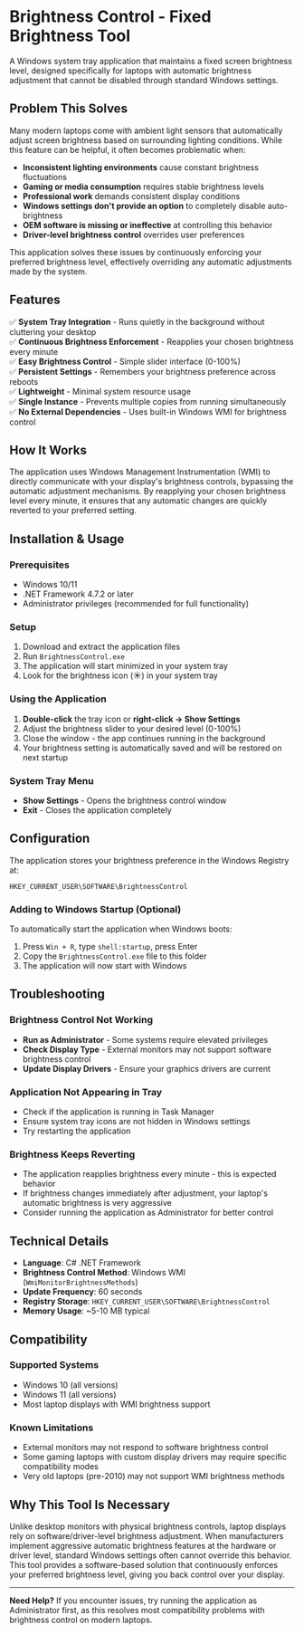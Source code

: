 # Brightness Control - Fixed Brightness Tool

A Windows system tray application that maintains a fixed screen brightness level, designed specifically for laptops with automatic brightness adjustment that cannot be disabled through standard Windows settings.

## Problem This Solves

Many modern laptops come with ambient light sensors that automatically adjust screen brightness based on surrounding lighting conditions. While this feature can be helpful, it often becomes problematic when:

- **Inconsistent lighting environments** cause constant brightness fluctuations
- **Gaming or media consumption** requires stable brightness levels
- **Professional work** demands consistent display conditions
- **Windows settings don't provide an option** to completely disable auto-brightness
- **OEM software is missing or ineffective** at controlling this behavior
- **Driver-level brightness control** overrides user preferences

This application solves these issues by continuously enforcing your preferred brightness level, effectively overriding any automatic adjustments made by the system.

## Features

✅ **System Tray Integration** - Runs quietly in the background without cluttering your desktop  
✅ **Continuous Brightness Enforcement** - Reapplies your chosen brightness every minute  
✅ **Easy Brightness Control** - Simple slider interface (0-100%)  
✅ **Persistent Settings** - Remembers your brightness preference across reboots  
✅ **Lightweight** - Minimal system resource usage  
✅ **Single Instance** - Prevents multiple copies from running simultaneously  
✅ **No External Dependencies** - Uses built-in Windows WMI for brightness control  

## How It Works

The application uses Windows Management Instrumentation (WMI) to directly communicate with your display's brightness controls, bypassing the automatic adjustment mechanisms. By reapplying your chosen brightness level every minute, it ensures that any automatic changes are quickly reverted to your preferred setting.

## Installation & Usage

### Prerequisites
- Windows 10/11
- .NET Framework 4.7.2 or later
- Administrator privileges (recommended for full functionality)

### Setup
1. Download and extract the application files
2. Run `BrightnessControl.exe`
3. The application will start minimized in your system tray
4. Look for the brightness icon (☀️) in your system tray

### Using the Application
1. **Double-click** the tray icon or **right-click → Show Settings**
2. Adjust the brightness slider to your desired level (0-100%)
3. Close the window - the app continues running in the background
4. Your brightness setting is automatically saved and will be restored on next startup

### System Tray Menu
- **Show Settings** - Opens the brightness control window
- **Exit** - Closes the application completely

## Configuration

The application stores your brightness preference in the Windows Registry at:
```
HKEY_CURRENT_USER\SOFTWARE\BrightnessControl
```

### Adding to Windows Startup (Optional)
To automatically start the application when Windows boots:
1. Press `Win + R`, type `shell:startup`, press Enter
2. Copy the `BrightnessControl.exe` file to this folder
3. The application will now start with Windows

## Troubleshooting

### Brightness Control Not Working
- **Run as Administrator** - Some systems require elevated privileges
- **Check Display Type** - External monitors may not support software brightness control
- **Update Display Drivers** - Ensure your graphics drivers are current

### Application Not Appearing in Tray
- Check if the application is running in Task Manager
- Ensure system tray icons are not hidden in Windows settings
- Try restarting the application

### Brightness Keeps Reverting
- The application reapplies brightness every minute - this is expected behavior
- If brightness changes immediately after adjustment, your laptop's automatic brightness is very aggressive
- Consider running the application as Administrator for better control

## Technical Details

- **Language**: C# .NET Framework
- **Brightness Control Method**: Windows WMI (`WmiMonitorBrightnessMethods`)
- **Update Frequency**: 60 seconds
- **Registry Storage**: `HKEY_CURRENT_USER\SOFTWARE\BrightnessControl`
- **Memory Usage**: ~5-10 MB typical

## Compatibility

### Supported Systems
- Windows 10 (all versions)
- Windows 11 (all versions)
- Most laptop displays with WMI brightness support

### Known Limitations
- External monitors may not respond to software brightness control
- Some gaming laptops with custom display drivers may require specific compatibility modes
- Very old laptops (pre-2010) may not support WMI brightness methods

## Why This Tool Is Necessary

Unlike desktop monitors with physical brightness controls, laptop displays rely on software/driver-level brightness adjustment. When manufacturers implement aggressive automatic brightness features at the hardware or driver level, standard Windows settings often cannot override this behavior. This tool provides a software-based solution that continuously enforces your preferred brightness level, giving you back control over your display.

---

**Need Help?** If you encounter issues, try running the application as Administrator first, as this resolves most compatibility problems with brightness control on modern laptops.